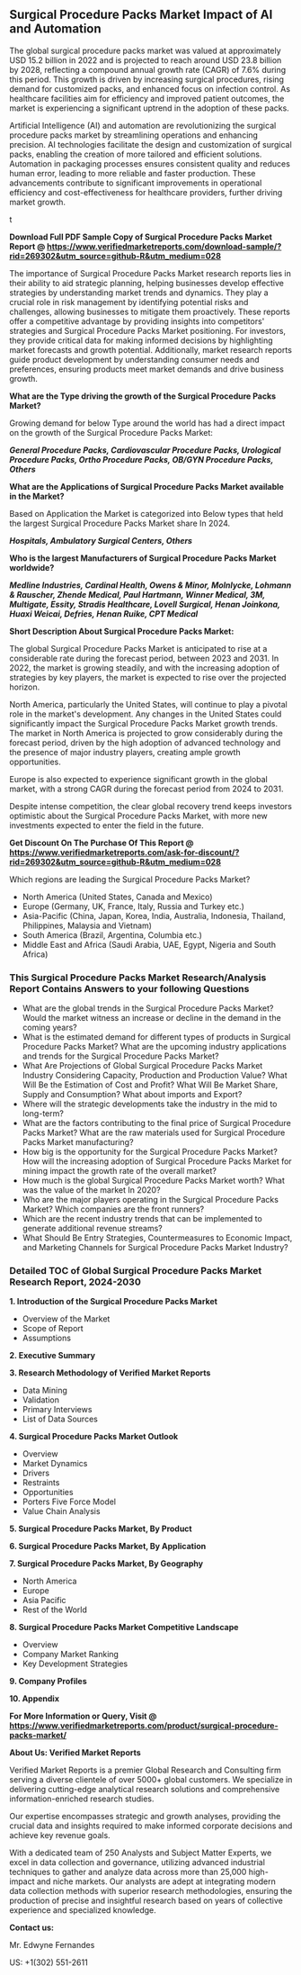 <h2>Surgical Procedure Packs Market Impact of AI and Automation</h2><p>The global surgical procedure packs market was valued at approximately USD 15.2 billion in 2022 and is projected to reach around USD 23.8 billion by 2028, reflecting a compound annual growth rate (CAGR) of 7.6% during this period. This growth is driven by increasing surgical procedures, rising demand for customized packs, and enhanced focus on infection control. As healthcare facilities aim for efficiency and improved patient outcomes, the market is experiencing a significant uptrend in the adoption of these packs.</p><p>Artificial Intelligence (AI) and automation are revolutionizing the surgical procedure packs market by streamlining operations and enhancing precision. AI technologies facilitate the design and customization of surgical packs, enabling the creation of more tailored and efficient solutions. Automation in packaging processes ensures consistent quality and reduces human error, leading to more reliable and faster production. These advancements contribute to significant improvements in operational efficiency and cost-effectiveness for healthcare providers, further driving market growth.</p>t</p><p id="" class=""><strong>Download Full PDF Sample Copy of Surgical Procedure Packs Market Report @ <a href="https://www.verifiedmarketreports.com/download-sample/?rid=269302&utm_source=github-R&utm_medium=028" target="_blank">https://www.verifiedmarketreports.com/download-sample/?rid=269302&utm_source=github-R&utm_medium=028</a></strong></p><p>The importance of&nbsp;Surgical Procedure Packs Market research reports lies in their ability to aid strategic planning, helping businesses develop effective strategies by understanding market trends and dynamics. They play a crucial role in risk management by identifying potential risks and challenges, allowing businesses to mitigate them proactively. These reports offer a competitive advantage by providing insights into competitors' strategies and Surgical Procedure Packs Market positioning. For investors, they provide critical data for making informed decisions by highlighting market forecasts and growth potential. Additionally, market research reports guide product development by understanding consumer needs and preferences, ensuring products meet market demands and drive business growth.</p><p><strong>What are the&nbsp;Type driving the growth of the Surgical Procedure Packs Market?</strong></p><p id="" class="">Growing demand for below Type around the world has had a direct impact on the growth of the Surgical Procedure Packs Market:</p><em><strong>General Procedure Packs, Cardiovascular Procedure Packs, Urological Procedure Packs, Ortho Procedure Packs, OB/GYN Procedure Packs, Others</strong></em></p><strong>What are the&nbsp;Applications&nbsp;of Surgical Procedure Packs Market available in the Market?</strong></p><p id="" class="">Based on Application the Market is categorized into Below types that held the largest Surgical Procedure Packs Market share In 2024.</p><em><strong>Hospitals, Ambulatory Surgical Centers, Others</strong></em></p><strong>Who is the largest Manufacturers of Surgical Procedure Packs Market worldwide?</strong></p><p><em><strong>Medline Industries, Cardinal Health, Owens & Minor, Molnlycke, Lohmann & Rauscher, Zhende Medical, Paul Hartmann, Winner Medical, 3M, Multigate, Essity, Stradis Healthcare, Lovell Surgical, Henan Joinkona, Huaxi Weicai, Defries, Henan Ruike, CPT Medical</strong></em></p><p id="" class=""><strong>Short Description About Surgical Procedure Packs Market:</strong></p><p>The global Surgical Procedure Packs Market is anticipated to rise at a considerable rate during the forecast period, between 2023 and 2031. In 2022, the market is growing steadily, and with the increasing adoption of strategies by key players, the market is expected to rise over the projected horizon.</p><p>North America, particularly the United States, will continue to play a pivotal role in the market's development. Any changes in the United States could significantly impact the Surgical Procedure Packs Market growth trends. The market in North America is projected to grow considerably during the forecast period, driven by the high adoption of advanced technology and the presence of major industry players, creating ample growth opportunities.</p><p>Europe is also expected to experience significant growth in the global market, with a strong CAGR during the forecast period from 2024 to 2031.</p><p>Despite intense competition, the clear global recovery trend keeps investors optimistic about the Surgical Procedure Packs Market, with more new investments expected to enter the field in the future.</p><p id="" class=""><strong>Get Discount On The Purchase Of This Report @ <a href="https://www.verifiedmarketreports.com/ask-for-discount/?rid=269302&utm_source=github-R&utm_medium=028" target="_blank">https://www.verifiedmarketreports.com/ask-for-discount/?rid=269302&utm_source=github-R&utm_medium=028</a></strong></p>Which regions are leading the Surgical Procedure Packs Market?</p><ul><li>North America (United States, Canada and Mexico)</li><li>Europe (Germany, UK, France, Italy, Russia and Turkey etc.)</li><li>Asia-Pacific (China, Japan, Korea, India, Australia, Indonesia, Thailand, Philippines, Malaysia and Vietnam)</li><li>South America (Brazil, Argentina, Columbia etc.)</li><li>Middle East and Africa (Saudi Arabia, UAE, Egypt, Nigeria and South Africa)</li></ul><h3 id="" class="">This Surgical Procedure Packs Market Research/Analysis Report Contains Answers to your following Questions</h3><ul><li>What are the global trends in the Surgical Procedure Packs Market? Would the market witness an increase or decline in the demand in the coming years?</li><li>What is the estimated demand for different types of products in Surgical Procedure Packs Market? What are the upcoming industry applications and trends for the Surgical Procedure Packs Market?</li><li>What Are Projections of Global Surgical Procedure Packs Market Industry Considering Capacity, Production and Production Value? What Will Be the Estimation of Cost and Profit? What Will Be Market Share, Supply and Consumption? What about imports and Export?</li><li>Where will the strategic developments take the industry in the mid to long-term?</li><li>What are the factors contributing to the final price of Surgical Procedure Packs Market? What are the raw materials used for Surgical Procedure Packs Market manufacturing?</li><li>How big is the opportunity for the Surgical Procedure Packs Market? How will the increasing adoption of Surgical Procedure Packs Market for mining impact the growth rate of the overall market?</li><li>How much is the global Surgical Procedure Packs Market worth? What was the value of the market In 2020?</li><li>Who are the major players operating in the Surgical Procedure Packs Market? Which companies are the front runners?</li><li>Which are the recent industry trends that can be implemented to generate additional revenue streams?</li><li>What Should Be Entry Strategies, Countermeasures to Economic Impact, and Marketing Channels for Surgical Procedure Packs Market Industry?</li></ul><h3 id="" class="">Detailed TOC of Global Surgical Procedure Packs Market Research Report, 2024-2030</h3><p id="" class=""><strong>1. Introduction of the Surgical Procedure Packs Market</strong></p><ul><li>Overview of the Market</li><li>Scope of Report</li><li>Assumptions</li></ul><p id="" class=""><strong>2. Executive Summary</strong></p><p id="" class=""><strong>3. Research Methodology of Verified Market Reports</strong></p><ul><li>Data Mining</li><li>Validation</li><li>Primary Interviews</li><li>List of Data Sources</li></ul><p id="" class=""><strong>4. Surgical Procedure Packs Market Outlook</strong></p><ul><li>Overview</li><li>Market Dynamics</li><li>Drivers</li><li>Restraints</li><li>Opportunities</li><li>Porters Five Force Model</li><li>Value Chain Analysis</li></ul><p id="" class=""><strong>5. Surgical Procedure Packs Market, By Product</strong></p><p id="" class=""><strong>6. Surgical Procedure Packs Market, By Application</strong></p><p id="" class=""><strong>7. Surgical Procedure Packs Market, By Geography</strong></p><ul><li>North America</li><li>Europe</li><li>Asia Pacific</li><li>Rest of the World</li></ul><p id="" class=""><strong>8. Surgical Procedure Packs Market Competitive Landscape</strong></p><ul><li>Overview</li><li>Company Market Ranking</li><li>Key Development Strategies</li></ul><p id="" class=""><strong>9. Company Profiles</strong></p><p id="" class=""><strong>10. Appendix</strong></p><p id="" class=""><strong>For More Information or Query, Visit @ <a href="https://www.verifiedmarketreports.com/product/surgical-procedure-packs-market/" target="_blank">https://www.verifiedmarketreports.com/product/surgical-procedure-packs-market/</a></strong></p><p id="" class=""><strong>About Us: Verified Market Reports</strong></p><p id="" class="">Verified Market Reports is a premier Global Research and Consulting firm serving a diverse clientele of over 5000+ global customers. We specialize in delivering cutting-edge analytical research solutions and comprehensive information-enriched research studies.</p><p id="" class="">Our expertise encompasses strategic and growth analyses, providing the crucial data and insights required to make informed corporate decisions and achieve key revenue goals.</p><p id="" class="">With a dedicated team of 250 Analysts and Subject Matter Experts, we excel in data collection and governance, utilizing advanced industrial techniques to gather and analyze data across more than 25,000 high-impact and niche markets. Our analysts are adept at integrating modern data collection methods with superior research methodologies, ensuring the production of precise and insightful research based on years of collective experience and specialized knowledge.</p><p id="" class=""><strong>Contact us:</strong></p><p id="" class="">Mr. Edwyne Fernandes</p><p id="" class="">US: +1(302) 551-2611</p>